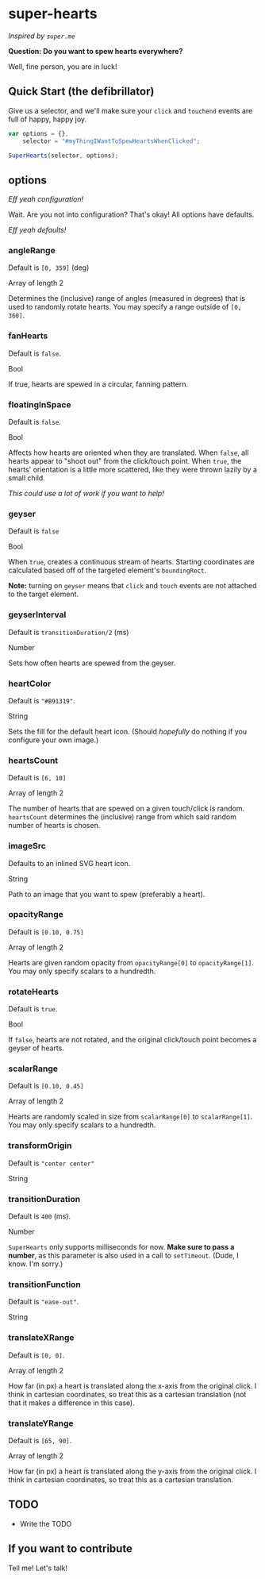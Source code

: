 # super-hearts
_Inspired by `super.me`_

**Question: Do you want to spew hearts everywhere?**

Well, fine person, you are in luck! 

## Quick Start (the defibrillator)
Give us a selector, and we'll make sure your `click` and `touchend` events are full of happy, happy joy.

```javascript
var options = {},
    selector = "#myThingIWantToSpewHeartsWhenClicked";

SuperHearts(selector, options);
```

## options
_Eff yeah configuration!_

Wait. Are you not into configuration? That's okay! All options have defaults.

_Eff yeah defaults!_


### angleRange
Default is `[0, 359]` (deg)

Array of length 2

Determines the (inclusive) range of angles (measured in degrees) that is used to randomly rotate hearts. You may specify a range outside of `[0, 360]`.


### fanHearts
Default is `false`.

Bool

If true, hearts are spewed in a circular, fanning pattern.


### floatingInSpace
Default is `false`.

Bool

Affects how hearts are oriented when they are translated. 
When `false`, all hearts appear to "shoot out" from the click/touch point. 
When `true`, the hearts' orientation is a little more scattered, like they were thrown lazily by a small child.

_This could use a lot of work if you want to help!_


### geyser
Default is `false`

Bool

When `true`, creates a continuous stream of hearts. Starting coordinates are calculated based off of the targeted element's `boundingRect`. 

**Note:** turning on `geyser` means that `click` and `touch` events are not attached to the target element.


### geyserInterval
Default is `transitionDuration/2` (ms)

Number

Sets how often hearts are spewed from the geyser.

### heartColor
Default is `"#B91319"`.

String

Sets the fill for the default heart icon. (Should _hopefully_ do nothing if you configure your own image.)


### heartsCount
Default is `[6, 10]`

Array of length 2

The number of hearts that are spewed on a given touch/click is random.
`heartsCount` determines the (inclusive) range from which said random number of hearts is chosen.


### imageSrc
Defaults to an inlined SVG heart icon.

String

Path to an image that you want to spew (preferably a heart). 


### opacityRange
Default is `[0.10, 0.75]`

Array of length 2

Hearts are given random opacity from `opacityRange[0]` to `opacityRange[1]`. You may only specify scalars to a hundredth.


### rotateHearts
Default is `true`.

Bool

If `false`, hearts are not rotated, and the original click/touch point becomes a geyser of hearts.


### scalarRange
Default is `[0.10, 0.45]`

Array of length 2

Hearts are randomly scaled in size from `scalarRange[0]` to `scalarRange[1]`. You may only specify scalars to a hundredth.


### transformOrigin
Default is `"center center"`

String


### transitionDuration
Default is `400` (ms).

Number

`SuperHearts` only supports milliseconds for now. **Make sure to pass a number**, as this parameter is also used in a call to `setTimeout`. (Dude, I know. I'm sorry.)


### transitionFunction
Default is `"ease-out"`.

String


### translateXRange
Default is `[0, 0]`.

Array of length 2

How far (in px) a heart is translated along the x-axis from the original click. I think in cartesian coordinates, so treat this as a cartesian translation (not that it makes a difference in this case).


### translateYRange
Default is `[65, 90]`.

Array of length 2

How far (in px) a heart is translated along the y-axis from the original click. I think in cartesian coordinates, so treat this as a cartesian translation.


## TODO
* Write the TODO


## If you want to contribute
Tell me! Let's talk!